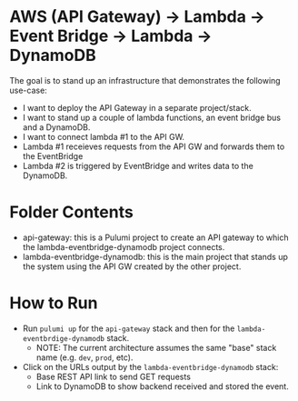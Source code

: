 # AWS (API Gateway) -> Lambda -> Event Bridge -> Lambda -> DynamoDB

The goal is to stand up an infrastructure that demonstrates the following use-case:

- I want to deploy the API Gateway in a separate project/stack.
- I want to stand up a couple of lambda functions, an event bridge bus and a DynamoDB.
- I want to connect lambda #1 to the API GW.
- Lambda #1 receieves requests from the API GW and forwards them to the EventBridge
- Lambda #2 is triggered by EventBridge and writes data to the DynamoDB.

# Folder Contents

- api-gateway: this is a Pulumi project to create an API gateway to which the lambda-eventbridge-dynamodb project connects. 
- lambda-eventbridge-dynamodb: this is the main project that stands up the system using the API GW created by the other project.

# How to Run

- Run `pulumi up` for the `api-gateway` stack and then for the `lambda-eventbrdige-dynamodb` stack.
  - NOTE: The current architecture assumes the same "base" stack name (e.g. `dev`, `prod`, etc).
- Click on the URLs output by the `lambda-eventbridge-dynamodb` stack:
  - Base REST API link to send GET requests
  - Link to DynamoDB to show backend received and stored the event.
